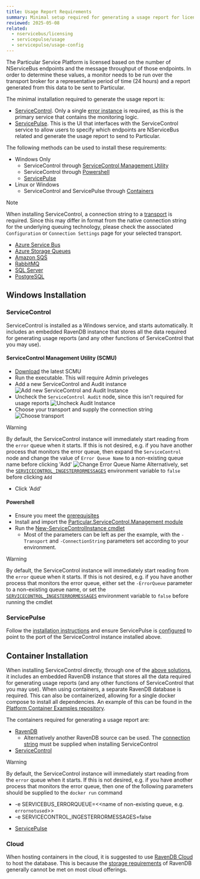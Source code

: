 ```yaml
---
title: Usage Report Requirements
summary: Minimal setup required for generating a usage report for licensing of the Particular Service Platform.
reviewed: 2025-05-08
related:
  - nservicebus/licensing
  - servicepulse/usage
  - servicepulse/usage-config
---
```


The Particular Service Platform is licensed based on the number of NServiceBus endpoints and the message throughput of those endpoints. In order to determine these values, a monitor needs to be run over the transport broker for a representative period of time (24 hours) and a report generated from this data to be sent to Particular.

The minimal installation required to generate the usage report is:

- [ServiceControl](/servicecontrol/). Only a single [error instance](/servicecontrol/servicecontrol-instances/) is required, as this is the primary service that contains the monitoring logic. 
- [ServicePulse](/servicepulse/). This is the UI that interfaces with the ServiceControl service to allow users to specify which endpoints are NServiceBus related and generate the usage report to send to Particular.

The following methods can be used to install these requirements:

- Windows Only
  - ServiceControl through [ServiceControl Management Utility](#windows-installation-servicecontrol-servicecontrol-management-utility-scmu)
  - ServiceControl through [Powershell](#windows-installation-servicecontrol-powershell)
  - [ServicePulse](#windows-installation-servicepulse)
- Linux or Windows
  - ServiceControl and ServicePulse through [Containers](#container-installation)

> [!NOTE]
> When installing ServiceControl, a connection string to a [transport](/transports/) is required. Since this may differ in format from the native connection string for the underlying queuing technology, please check the associated `Configuration` or `Connection Settings` page for your selected transport.
> - [Azure Service Bus](/transports/azure-service-bus/configuration.md)
> - [Azure Storage Queues](/transports/azure-storage-queues/configuration.md)
> - [Amazon SQS](/transports/sqs/configuration-options.md)
> - [RabbitMQ](/transports/rabbitmq/connection-settings.md)
> - [SQL Server](/transports/sql/connection-settings.md)
> - [PostgreSQL](/transports/postgresql/connection-settings.md)

## Windows Installation

### ServiceControl

ServiceControl is installed as a Windows service, and starts automatically. It includes an embedded RavenDB instance that stores all the data required for generating usage reports (and any other functions of ServiceControl that you may use).

#### ServiceControl Management Utility (SCMU)

- [Download](https://particular.net/start-servicecontrol-download) the latest SCMU 
- Run the executable. This will require Admin priveleges
- Add a new ServiceControl and Audit instance
![Add new ServiceControl and Audit Instance](scmu-1.png 'width=500')
- Uncheck the `ServiceControl Audit` node, since this isn't required for usage reports
![Uncheck Audit Instance](scmu-2.png 'width=500')
- Choose your transport and supply the connection string
![Choose transport](scmu-3.png 'width=500')
> [!WARNING]
> By default, the ServiceControl instance will immediately start reading from the `error` queue when it starts. If this is not desired, e.g. if you have another process that monitors the error queue, then expand the `ServiceControl` node and change the value of `Error Queue Name` to a non-existing queue name before clicking 'Add'
> ![Change Error Queue Name](scmu-4.png 'width=500')
> Alternatively, set the [`SERVICECONTROL_INGESTERRORMESSAGES`](/servicecontrol/servicecontrol-instances/configuration.md#recoverability-servicecontrolingesterrormessages) environment variable to `false` before clicking `Add`
- Click 'Add'

#### Powershell

- Ensure you meet the [prerequisites](/servicecontrol/servicecontrol-instances/deployment/powershell.md#prerequisites)
- Install and import the [Particular.ServiceControl.Management module](/servicecontrol/servicecontrol-instances/deployment/powershell.md#installing-and-using-the-powershell-module)
- Run the [New-ServiceControlInstance cmdlet](/servicecontrol/servicecontrol-instances/deployment/powershell.md#error-instance-cmdlets-and-aliases-deploying-an-error-instance)
  - Most of the parameters can be left as per the example, with the `-Transport` and `-ConnectionString` parameters set according to your environment.
> [!WARNING]
> By default, the ServiceControl instance will immediately start reading from the `error` queue when it starts. If this is not desired, e.g. if you have another process that monitors the error queue, either set the `-ErrorQueue` parameter to a non-existing queue name, or set the [`SERVICECONTROL_INGESTERRORMESSAGES`](/servicecontrol/servicecontrol-instances/configuration.md#recoverability-servicecontrolingesterrormessages) environment variable to `false` before running the cmdlet

### ServicePulse

Follow the [installation instructions](/servicepulse/installation.md) and ensure ServicePulse is [configured](/servicepulse/host-config.md#configuring-connections-via-the-servicepulse-ui) to point to the port of the ServiceControl instance installed above.

## Container Installation

When installing ServiceControl directly, through one of the [above solutions](#windows-installation), it includes an embedded RavenDB instance that stores all the data required for generating usage reports (and any other functions of ServiceControl that you may use). When using containers, a separate RavenDB database is required. This can also be containerized, allowing for a single docker compose to install all dependencies. An example of this can be found in the [Platform Container Examples repository](https://github.com/Particular/PlatformContainerExamples).

The containers required for generating a usage report are:

- [RavenDB](/servicecontrol/ravendb/containers.md)
  - Alternatively another RavenDB source can be used. The [connection string](/servicecontrol/servicecontrol-instances/deployment/containers.md#required-settings-ravendb-connection-string) must be supplied when installing ServiceControl
- [ServiceControl](/servicecontrol/servicecontrol-instances/deployment/containers.md)
> [!WARNING]
> By default, the ServiceControl instance will immediately start reading from the `error` queue when it starts. If this is not desired, e.g. if you have another process that monitors the error queue, then one of the following parameters should be supplied to the `docker run` command
>  - -e SERVICEBUS_ERRORQUEUE=<<name of non-existing queue, e.g. `errornotused`>> 
>  - -e SERVICECONTROL_INGESTERRORMESSAGES=false
- [ServicePulse](/servicepulse/containerization/)

### Cloud

When hosting containers in the cloud, it is suggested to use [RavenDB Cloud](https://ravendb.net/cloud) to host the database. This is because the [storage requirements](https://ravendb.net/docs/article-page/6.2/csharp/start/installation/deployment-considerations#storage-considerations) of RavenDB generally cannot be met on most cloud offerings.

